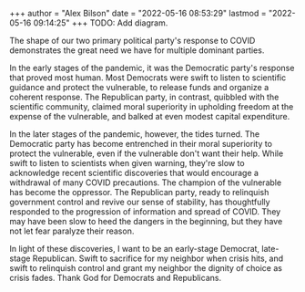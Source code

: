 +++
author = "Alex Bilson"
date = "2022-05-16 08:53:29"
lastmod = "2022-05-16 09:14:25"
+++
TODO: Add diagram.

The shape of our two primary political party's response to COVID demonstrates the great need we have for multiple dominant parties.

In the early stages of the pandemic, it was the Democratic party's response that proved most human. Most Democrats were swift to listen to scientific guidance and protect the vulnerable, to release funds and organize a coherent response. The Republican party, in contrast, quibbled with the scientific community, claimed moral superiority in upholding freedom at the expense of the vulnerable, and balked at even modest capital expenditure.

In the later stages of the pandemic, however, the tides turned. The Democratic party has become entrenched in their moral superiority to protect the vulnerable, even if the vulnerable don't want their help. While swift to listen to scientists when given warning, they're slow to acknowledge recent scientific discoveries that would encourage a withdrawal of many COVID precautions. The champion of the vulnerable has become the oppressor. The Republican party, ready to relinquish government control and revive our sense of stability, has thoughtfully responded to the progression of information and spread of COVID. They may have been slow to heed the dangers in the beginning, but they have not let fear paralyze their reason.

In light of these discoveries, I want to be an early-stage Democrat, late-stage Republican. Swift to sacrifice for my neighbor when crisis hits, and swift to relinquish control and grant my neighbor the dignity of choice as crisis fades. Thank God for Democrats and Republicans.
